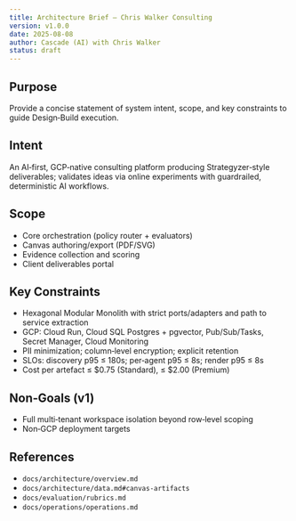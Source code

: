 ```yaml
---
title: Architecture Brief — Chris Walker Consulting
version: v1.0.0
date: 2025-08-08
author: Cascade (AI) with Chris Walker
status: draft
---
```


## Purpose

Provide a concise statement of system intent, scope, and key constraints to guide Design‑Build execution.

## Intent

An AI‑first, GCP‑native consulting platform producing Strategyzer‑style deliverables;
validates ideas via online experiments with guardrailed, deterministic AI workflows.

## Scope

- Core orchestration (policy router + evaluators)
- Canvas authoring/export (PDF/SVG)
- Evidence collection and scoring
- Client deliverables portal

## Key Constraints

- Hexagonal Modular Monolith with strict ports/adapters and path to service extraction
- GCP: Cloud Run, Cloud SQL Postgres + pgvector, Pub/Sub/Tasks, Secret Manager, Cloud Monitoring
- PII minimization; column‑level encryption; explicit retention
- SLOs: discovery p95 ≤ 180s; per‑agent p95 ≤ 8s; render p95 ≤ 8s
- Cost per artefact ≤ $0.75 (Standard), ≤ $2.00 (Premium)

## Non‑Goals (v1)

- Full multi‑tenant workspace isolation beyond row‑level scoping
- Non‑GCP deployment targets

## References

- `docs/architecture/overview.md`
- `docs/architecture/data.md#canvas-artifacts`
- `docs/evaluation/rubrics.md`
- `docs/operations/operations.md`
